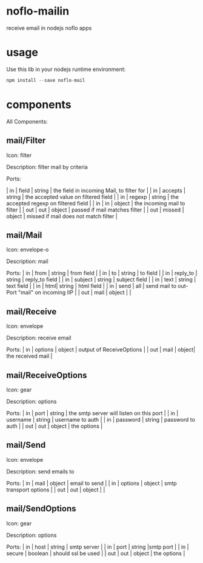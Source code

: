 # noflo-mailin

receive email in nodejs noflo apps

# usage 

Use this lib in your nodejs runtime environment: 

```js
npm install --save noflo-mail
```

# components

All Components: 

## mail/Filter

Icon: filter

Description: filter mail by criteria

Ports: 

| in  | field   | string | the field in incoming Mail, to filter for |
| in  | accepts | string | the accepted value on filtered field |
| in  | regexp  | string | the accepted regexp on filtered field | 
| in  | in      | object | the incoming mail to filter |
| out | out     | object | passed if mail matches filter |
| out | missed  | object | missed if mail does not match filter |


## mail/Mail

Icon: envelope-o

Description: mail

Ports:
| in | from | string | from field |
| in | to | string | to field |
| in | reply_to | string | reply_to field |
| in | subject | string | subject field |
| in | text | string | text field |
| in | html| string | html field |
| in | send | all | send mail to out-Port "mail" on incoming IIP |
| out | mail | object |  |

## mail/Receive

Icon: envelope

Description: receive email

Ports: 
| in | options | object | output of ReceiveOptions |
| out | mail | object| the received mail |

## mail/ReceiveOptions

Icon: gear

Description: options

Ports:
| in | port | string | the smtp server will listen on this port |
| in | username | string | username to auth |
| in | password | string | password to auth |
| out | out | object | the options |

## mail/Send

Icon: envelope

Description: send emails to

Ports:
| in | mail | object | email to send |
| in | options | object | smtp transport options  |
| out | out | object |  |

## mail/SendOptions

Icon: gear

Description: options

Ports:
| in | host | string | smtp server |
| in | port | string |smtp port |
| in | secure | boolean | should ssl be used |
| out | out | object | the options |